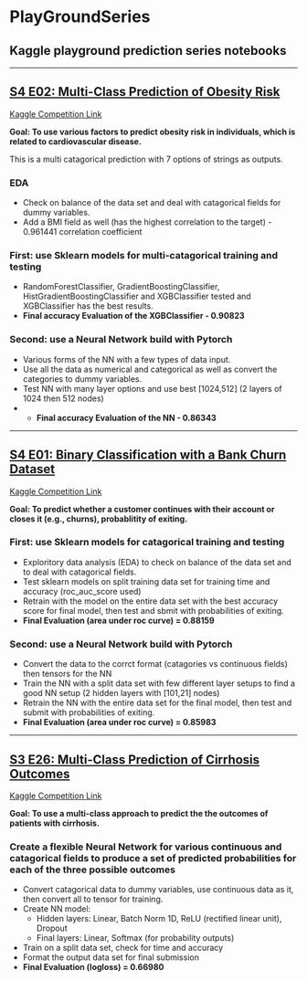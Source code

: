 # PlayGroundSeries
## Kaggle playground prediction series notebooks
---
## [S4 E02: Multi-Class Prediction of Obesity Risk](https://github.com/andrewbremner3/PlayGroundSeries/blob/main/weightrisk-s4e2-pytorch.ipynb)

[Kaggle Competition Link](https://www.kaggle.com/competitions/playground-series-s4e2/overview)

**Goal: To use various factors to predict obesity risk in individuals, which is related to cardiovascular disease.**

This is a multi catagorical prediction with 7 options of strings as outputs.
### EDA
* Check on balance of the data set and deal with catagorical fields for dummy variables.
* Add a BMI field as well (has the highest correlation to the target) - 0.961441 correlation coefficient
### First: use Sklearn models for multi-catagorical training and testing
* RandomForestClassifier, GradientBoostingClassifier, HistGradientBoostingClassifier and XGBClassifier tested and XGBClassifier has the best results.
* **Final accuracy Evaluation of the XGBClassifier - 0.90823**
### Second: use a Neural Network build with Pytorch
* Various forms of the NN with a few types of data input.
* Use all the data as numerical and categorical as well as convert the categories to dummy variables.
* Test NN with many layer options and use best [1024,512] (2 layers of 1024 then 512 nodes)
* * **Final accuracy Evaluation of the NN - 0.86343**

---
## [S4 E01: Binary Classification with a Bank Churn Dataset](https://github.com/andrewbremner3/PlayGroundSeries/blob/main/bankchurn-s4e1.ipynb)

[Kaggle Competition Link](https://www.kaggle.com/competitions/playground-series-s4e1/overview)

**Goal: To predict whether a customer continues with their account or closes it (e.g., churns), probablitity of exiting.**

### First: use Sklearn models for catagorical training and testing
* Exploritory data analysis (EDA) to check on balance of the data set and to deal with catagorical fields.
* Test sklearn models on split training data set for training time and accuracy (roc_auc_score used)
* Retrain with the model on the entire data set with the best accuracy score for final model, then test and sbmit with probabilities of exiting.
* **Final Evaluation (area under roc curve) = 0.88159**
### Second: use a Neural Network build with Pytorch
* Convert the data to the corrct format (catagories vs continuous fields) then tensors for the NN
* Train the NN with a split data set with few different layer setups to find a good NN setup (2 hidden layers with [101,21] nodes)
* Retrain the NN with the entire data set for the final model, then test and submit with probabilities of exiting.
* **Final Evaluation (area under roc curve) = 0.85983**
---
## [S3 E26: Multi-Class Prediction of Cirrhosis Outcomes](https://github.com/andrewbremner3/PlayGroundSeries/blob/main/predict-cirrhosis-s3e26-pytorch-flexible-model.ipynb)

[Kaggle Competition Link](https://www.kaggle.com/competitions/playground-series-s3e26/overview)

**Goal: To use a multi-class approach to predict the the outcomes of patients with cirrhosis.**

### Create a flexible Neural Network for various continuous and catagorical fields to produce a set of predicted probabilities for each of the three possible outcomes
* Convert catagorical data to dummy variables, use continuous data as it, then convert all to tensor for training.
* Create NN model:
  * Hidden layers: Linear, Batch Norm 1D, ReLU (rectified linear unit), Dropout
  * Final layers: Linear, Softmax (for probability outputs)
* Train on a split data set, check for time and accuracy
* Format the output data set for final submission
* **Final Evaluation (logloss) = 0.66980**
